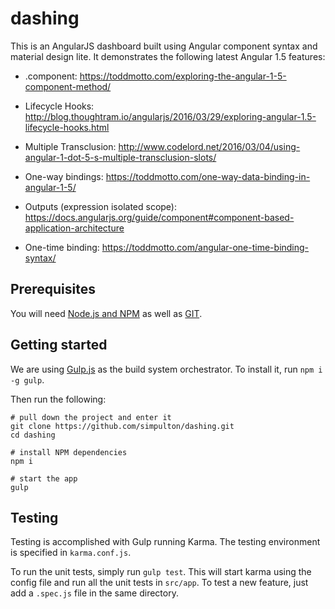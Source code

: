 dashing
=====

This is an AngularJS dashboard built using Angular component syntax and material design lite. It demonstrates the following latest Angular 1.5 features:

* .component: https://toddmotto.com/exploring-the-angular-1-5-component-method/

* Lifecycle Hooks: http://blog.thoughtram.io/angularjs/2016/03/29/exploring-angular-1.5-lifecycle-hooks.html

* Multiple Transclusion: http://www.codelord.net/2016/03/04/using-angular-1-dot-5-s-multiple-transclusion-slots/

* One-way bindings: https://toddmotto.com/one-way-data-binding-in-angular-1-5/

* Outputs (expression isolated scope): https://docs.angularjs.org/guide/component#component-based-application-architecture

* One-time binding: https://toddmotto.com/angular-one-time-binding-syntax/

## Prerequisites
You will need [Node.js and NPM](https://nodejs.org) as well as [GIT](https://git-scm.com/book/en/v2/Getting-Started-Installing-Git).

## Getting started
We are using [Gulp.js](http://gulpjs.com/) as the build system orchestrator. To install it, run `npm i -g gulp`.

Then run the following:
```
# pull down the project and enter it
git clone https://github.com/simpulton/dashing.git
cd dashing

# install NPM dependencies
npm i

# start the app
gulp
```

## Testing
Testing is accomplished with Gulp running Karma. The testing environment is specified in `karma.conf.js`.

To run the unit tests, simply run `gulp test`. This will start karma using the config file and run all the unit tests in `src/app`. To test a new feature, just add a `.spec.js` file in the same directory.
